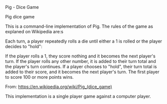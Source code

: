 Pig - Dice Game

Pig dice game

This is a command-line implementation of Pig. The rules of the game as explaned on Wikipedia are:s

Each turn, a player repeatedly rolls a die until either a 1 is rolled or the player decides to "hold":

If the player rolls a 1, they score nothing and it becomes the next player's turn. If the player rolls any other number, it is added to their turn total and the player's turn continues. If a player chooses to "hold", their turn total is added to their score, and it becomes the next player's turn. The first player to score 100 or more points wins.

From: https://en.wikipedia.org/wiki/Pig_(dice_game)

This implementation is a single player game against a computer player.
